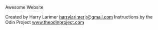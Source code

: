 Awesome Website

Created by Harry Larimer
harrylarimerjr@gmail.com
Instructions by the Odin Project
www.theodinproject.com